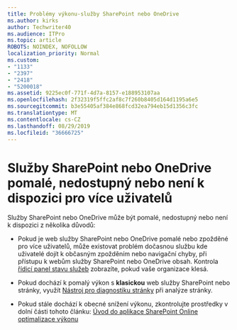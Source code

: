 ```yaml
---
title: Problémy výkonu-služby SharePoint nebo OneDrive
ms.author: kirks
author: Techwriter40
ms.audience: ITPro
ms.topic: article
ROBOTS: NOINDEX, NOFOLLOW
localization_priority: Normal
ms.custom:
- "1133"
- "2397"
- "2418"
- "5200018"
ms.assetid: 9225ec0f-771f-4d7a-8157-e188953107aa
ms.openlocfilehash: 2f32319f5ffc2af8c7f260b8405d164d1195a6e5
ms.sourcegitcommit: b3e55405af384e868fcd32ea794eb15d1356c3fc
ms.translationtype: MT
ms.contentlocale: cs-CZ
ms.lasthandoff: 08/29/2019
ms.locfileid: "36666725"
---
```

# <a name="sharepoint-or-onedrive-slow-inaccessible-or-unavailable-for-multiple-users"></a>Služby SharePoint nebo OneDrive pomalé, nedostupný nebo není k dispozici pro více uživatelů

Služby SharePoint nebo OneDrive může být pomalé, nedostupný nebo není k dispozici z několika důvodů:
  
- Pokud je web služby SharePoint nebo OneDrive pomalé nebo zpožděné pro více uživatelů, může existovat problém dočasnou službu kde uživatelé dojít k občasným zpožděním nebo navigační chyby, při přístupu k webům služby SharePoint nebo OneDrive obsah. Kontrola [řídicí panel stavu služeb](https://admin.microsoft.com/AdminPortal/Home#/servicehealth) zobrazíte, pokud vaše organizace klesá.
  
- Pokud dochází k pomalý výkon s **klasickou** web služby SharePoint nebo stránky, využít [Nástroj pro diagnostiku stránky](https://aka.ms/perftool) při analýze stránky.
  
- Pokud stále dochází k obecné snížení výkonu, zkontrolujte prostředky v dolní části tohoto článku: [Úvod do aplikace SharePoint Online optimalizace výkonu](https://go.microsoft.com/fwlink/?linkid=2024334)
  